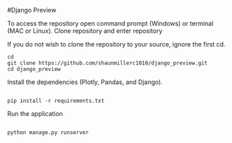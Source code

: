 #Django Preview

To access the repository open command prompt (Windows) or terminal (MAC or Linux).
Clone repository and enter repository

If you do not wish to clone the repository to your source, ignore the first cd.

```
cd
git clone https://github.com/shaunmillerc1010/django_preview.git
cd django_preview

```

Install the dependencies (Plotly, Pandas, and Django).

```

pip install -r requirements.txt

```

Run the application
```

python manage.py runserver

```

